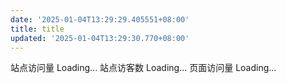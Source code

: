 ```yaml
---
date: '2025-01-04T13:29:29.405551+08:00'
title: title
updated: '2025-01-04T13:29:30.770+08:00'
---
```

<!DOCTYPE html>
<html lang="en">
<head>
    <meta charset="UTF-8">
    <meta http-equiv="X-UA-Compatible" content="IE=edge">
    <meta name="viewport" content="width=device-width, initial-scale=1.0">
    <title>Document</title>
</head>
<body>
    站点访问量 <span id="qexo-site-pv">Loading...</span>
    站点访客数 <span id="qexo-site-uv">Loading...</span>
    页面访问量 <span id="qexo-page-pv">Loading...</span>
    <script src="https://cdn.jsdelivr.net/npm/qexo-static@1.6.0/hexo/statistic.js"></script>
    <script>
        loadStatistic("https://qexo.yoursite.com")
    </script>
</body>
</html>
